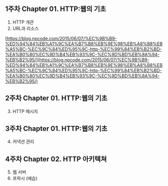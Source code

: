 ## 1주차 Chapter 01. HTTP:웹의 기초 
  1. HTTP 개관
  2. URL과 리소스

[https://blog.npcode.com/2015/06/07/%EC%9B%B9-%ED%94%84%EB%A1%9C%EA%B7%B8%EB%9E%98%EB%A8%B8%EB%A5%BC-%EC%9C%84%ED%95%9C-http-%EC%99%84%EB%B2%BD-%EA%B0%80%EC%9D%B4%EB%93%9C-%EC%9D%BD%EB%8A%94-%EB%B2%95/](https://blog.npcode.com/2015/06/07/%EC%9B%B9-%ED%94%84%EB%A1%9C%EA%B7%B8%EB%9E%98%EB%A8%B8%EB%A5%BC-%EC%9C%84%ED%95%9C-http-%EC%99%84%EB%B2%BD-%EA%B0%80%EC%9D%B4%EB%93%9C-%EC%9D%BD%EB%8A%94-%EB%B2%95/)

## 2주차 Chapter 01. HTTP:웹의 기초
  3. HTTP 메시지

## 3주차 Chapter 01. HTTP:웹의 기초
  4. 커넥션 관리

## 4주차 Chapter 02. HTTP 아키텍쳐
  5. 웹 서버
  6. 프락시 (예습)